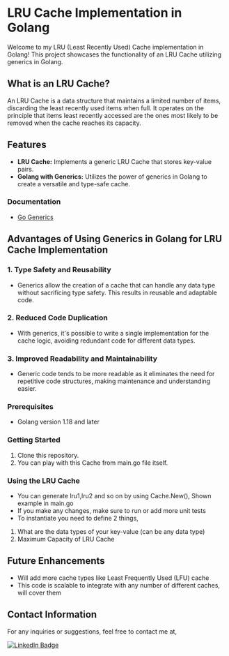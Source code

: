 # LRU Cache Implementation in Golang

Welcome to my LRU (Least Recently Used) Cache implementation in Golang! This project showcases the functionality of an LRU Cache utilizing generics in Golang.

## What is an LRU Cache?

An LRU Cache is a data structure that maintains a limited number of items, discarding the least recently used items when full. It operates on the principle that items least recently accessed are the ones most likely to be removed when the cache reaches its capacity.

## Features

- **LRU Cache:** Implements a generic LRU Cache that stores key-value pairs.
- **Golang with Generics:** Utilizes the power of generics in Golang to create a versatile and type-safe cache.

### Documentation

- [Go Generics](https://go.dev/blog/intro-generics)

## Advantages of Using Generics in Golang for LRU Cache Implementation

### 1. Type Safety and Reusability

- Generics allow the creation of a cache that can handle any data type without sacrificing type safety. This results in reusable and adaptable code.

### 2. Reduced Code Duplication

- With generics, it's possible to write a single implementation for the cache logic, avoiding redundant code for different data types.

### 3. Improved Readability and Maintainability

- Generic code tends to be more readable as it eliminates the need for repetitive code structures, making maintenance and understanding easier.

### Prerequisites

- Golang version 1.18 and later

### Getting Started

1. Clone this repository.
2. You can play with this Cache from main.go file itself.

### Using the LRU Cache
- You can generate lru1,lru2 and so on by using Cache.New(), Shown example in main.go
- If you make any changes, make sure to run or add more unit tests
- To instantiate you need to define 2 things,
1) What are the data types of your key-value (can be any data type)
2) Maximum Capacity of LRU Cache


## Future Enhancements

- Will add more cache types like Least Frequently Used (LFU) cache
- This code is scalable to integrate with any number of different caches, will cover them


## Contact Information

For any inquiries or suggestions, feel free to contact me at,

<div id="badges">
  <a href="https://www.linkedin.com/in/prathmeshpatil64/">
    <img src="https://img.shields.io/badge/LinkedIn-blue?style=for-the-badge&logo=linkedin&logoColor=white" alt="LinkedIn Badge"/>
  </a>
</div>
